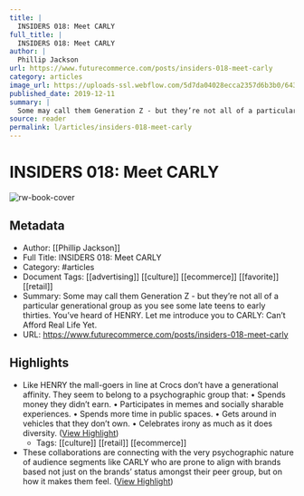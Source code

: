 ```yaml
---
title: |
  INSIDERS 018: Meet CARLY
full_title: |
  INSIDERS 018: Meet CARLY
author: |
  Phillip Jackson
url: https://www.futurecommerce.com/posts/insiders-018-meet-carly
category: articles
image_url: https://uploads-ssl.webflow.com/5d7da04028ecca2357d6b3b0/6430e930854b8b6670db443b_1.png
published_date: 2019-12-11
summary: |
  Some may call them Generation Z - but they’re not all of a particular generational group as you see some late teens to early thirties. You’ve heard of HENRY. Let me introduce you to CARLY: Can’t Afford Real Life Yet.
source: reader
permalink: l/articles/insiders-018-meet-carly
---
```

# INSIDERS 018: Meet CARLY

![rw-book-cover](https://uploads-ssl.webflow.com/5d7da04028ecca2357d6b3b0/6430e930854b8b6670db443b_1.png)

## Metadata
- Author: [[Phillip Jackson]]
- Full Title: INSIDERS 018: Meet CARLY
- Category: #articles
- Document Tags: [[advertising]] [[culture]] [[ecommerce]] [[favorite]] [[retail]] 
- Summary: Some may call them Generation Z - but they’re not all of a particular generational group as you see some late teens to early thirties. You’ve heard of HENRY. Let me introduce you to CARLY: Can’t Afford Real Life Yet.
- URL: https://www.futurecommerce.com/posts/insiders-018-meet-carly

## Highlights
- Like HENRY the mall-goers in line at Crocs don’t have a generational affinity. They seem to belong to a psychographic group that:
  • Spends money they didn’t earn.
  • Participates in memes and socially sharable experiences.
  • Spends more time in public spaces.
  • Gets around in vehicles that they don’t own.
  • Celebrates irony as much as it does diversity. ([View Highlight](https://read.readwise.io/read/01hc9xs0kfedegkdq4pjsyxrnz))
    - Tags: [[culture]] [[retail]] [[ecommerce]] 
- These collaborations are connecting with the very psychographic nature of audience segments like CARLY who are prone to align with brands based not just on the brands’ status amongst their peer group, but on how it makes them feel. ([View Highlight](https://read.readwise.io/read/01hc9xvkepfdvzzajhxy6x7jwd))


